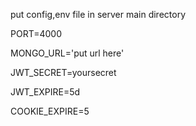 put config,env file in server main directory


PORT=4000

MONGO_URL='put url here'

JWT_SECRET=yoursecret

JWT_EXPIRE=5d

COOKIE_EXPIRE=5